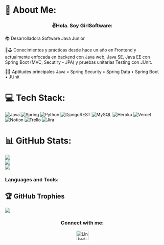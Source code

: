 # 💫 About Me:

<h3 align="center">✌Hola. Soy GirlSoftware:</h3>
<p align="center">

📚 Desarrolladora Software Java Junior

💯🕹️ Conocimientos y prácticas desde hace un año en Frontend y actualmente enfocada en backend con Java web, Java SE, Java EE con Spring Boot (MVC, Secutiry - JPA) y pruebas unitarias Testing con JUnit.
  
🤍💡 Aptitudes principales
Java • Spring Security • Spring Data • Spring Boot • JUnit

# 💻 Tech Stack:
![Java](https://img.shields.io/badge/java-%23ED8B00.svg?style=flat&logo=java&logoColor=white) ![Spring](https://img.shields.io/badge/spring-%236DB33F.svg?style=flat&logo=spring&logoColor=white) ![Python](https://img.shields.io/badge/python-3670A0?style=flat&logo=python&logoColor=ffdd54) ![DjangoREST](https://img.shields.io/badge/DJANGO-REST-ff1709?style=flat&logo=django&logoColor=white&color=ff1709&labelColor=gray) ![MySQL](https://img.shields.io/badge/mysql-%2300f.svg?style=flat&logo=mysql&logoColor=white) ![Heroku](https://img.shields.io/badge/heroku-%23430098.svg?style=flat&logo=heroku&logoColor=white) ![Vercel](https://img.shields.io/badge/vercel-%23000000.svg?style=flat&logo=vercel&logoColor=white) ![Notion](https://img.shields.io/badge/Notion-%23000000.svg?style=flat&logo=notion&logoColor=white) ![Trello](https://img.shields.io/badge/Trello-%23026AA7.svg?style=flat&logo=Trello&logoColor=white) ![Jira](https://img.shields.io/badge/jira-%230A0FFF.svg?style=flat&logo=jira&logoColor=white)

# 📊 GitHub Stats:
![](https://github-readme-stats.vercel.app/api?username=Software-Girl&theme=gotham&hide_border=false&include_all_commits=true&count_private=true)<br/>
![](https://github-readme-streak-stats.herokuapp.com/?user=Software-Girl&theme=gotham&hide_border=false)<br/>
![](https://github-readme-stats.vercel.app/api/top-langs/?username=Software-Girl&theme=gotham&hide_border=false&include_all_commits=true&count_private=true&layout=compact)

### Languages and Tools:
## 🏆 GitHub Trophies
![](https://github-profile-trophy.vercel.app/?username=Software-Girl&theme=darkhub&no-frame=false&no-bg=false&margin-w=4)

<h3 align="center">Connect with me:</h3>
<p align="center">
  <a href="https://www.linkedin.com/in/lilylopezdesarrolladorajunior/" target="_blank"><img src="https://cdn.jsdelivr.net/npm/simple-icons@3.0.1/icons/linkedin.svg" alt="LinkedIn" height="30" width="40" /></a>
</p>
